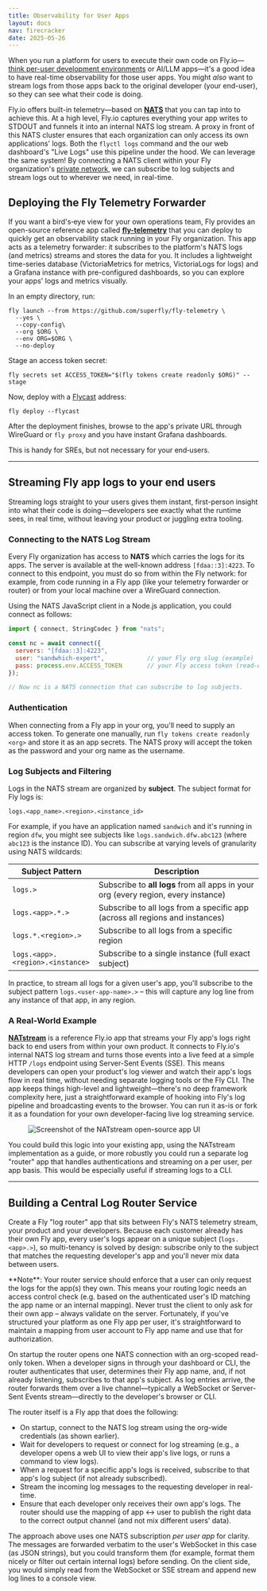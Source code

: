 ```yaml
---
title: Observability for User Apps
layout: docs
nav: firecracker
date: 2025-05-26
---
```


When you run a platform for users to execute their own code on Fly.io—[think per-user development environments](https://fly.io/docs/blueprints/per-user-dev-environments/) or AI/LLM apps—it's a good idea to have real-time observability for those user apps. You might _also_ want to stream logs from those apps back to the original developer (your end-user), so they can see what their code is doing.

Fly.io offers built-in telemetry—based on [**NATS**](https://nats.io/) that you can tap into to achieve this. At a high level, Fly.io captures everything your app writes to STDOUT and funnels it into an internal NATS log stream. A proxy in front of this NATS cluster ensures that each organization can only access its own applications' logs. Both the `flyctl logs` command and the our web dashboard's "Live Logs" use this pipeline under the hood. We can leverage the same system! By connecting a NATS client within your Fly organization's [private network](https://fly.io/docs/networking/private-networking/), we can subscribe to log subjects and stream logs out to wherever we need, in real-time.

## Deploying the Fly Telemetry Forwarder

If you want a bird's‑eye view for your own operations team, Fly provides an open-source reference app called [**fly-telemetry**](https://github.com/superfly/fly-telemetry) that you can deploy to quickly get an observability stack running in your Fly organization. This app acts as a telemetry forwarder: it subscribes to the platform's NATS logs (and metrics) streams and stores the data for you. It includes a lightweight time-series database (VictoriaMetrics for metrics, VictoriaLogs for logs) and a Grafana instance with pre-configured dashboards, so you can explore your apps' logs and metrics visually.

In an empty directory, run:

```console
fly launch --from https://github.com/superfly/fly-telemetry \
  --yes \
  --copy-config\
  --org $ORG \
  --env ORG=$ORG \
  --no-deploy
```

Stage an access token secret:

```console
fly secrets set ACCESS_TOKEN="$(fly tokens create readonly $ORG)" --stage
```

Now, deploy with a [Flycast](https://fly.io/docs/networking/flycast/) address:

```console
fly deploy --flycast
```

After the deployment finishes, browse to the app's private URL through WireGuard or `fly proxy` and you have instant Grafana dashboards.

This is handy for SREs, but not necessary for your end‑users.

---

## Streaming Fly app logs to your end users

Streaming logs straight to your users gives them instant, first-person insight into what their code is doing—developers see exactly what the runtime sees, in real time, without leaving your product or juggling extra tooling.

### Connecting to the NATS Log Stream

Every Fly organization has access to **NATS** which carries the logs for its apps. The server is available at the well-known address `[fdaa::3]:4223`. To connect to this endpoint, you must do so from within the Fly network: for example, from code running in a Fly app (like your telemetry forwarder or router) or from your local machine over a WireGuard connection.

Using the NATS JavaScript client in a Node.js application, you could connect as follows:

```javascript
import { connect, StringCodec } from "nats";

const nc = await connect({
  servers: "[fdaa::3]:4223",
  user: "sandwhich-expert",            // your Fly org slug (example)
  pass: process.env.ACCESS_TOKEN       // your Fly access token (read-only)
});

// Now nc is a NATS connection that can subscribe to log subjects.
```

### Authentication

When connecting from a Fly app in your org, you'll need to supply an access token. To generate one manually, run `fly tokens create readonly <org>` and store it as an app secrets. The NATS proxy will accept the token as the password and your org name as the username.

### Log Subjects and Filtering

Logs in the NATS stream are organized by **subject**. The subject format for Fly logs is:

```console
logs.<app_name>.<region>.<instance_id>
```

For example, if you have an application named `sandwich` and it's running in region `dfw`, you might see subjects like `logs.sandwich.dfw.abc123` (where `abc123` is the instance ID). You can subscribe at varying levels of granularity using NATS wildcards:

| Subject Pattern | Description |
|----------------|-------------|
| `logs.>` | Subscribe to **all logs** from all apps in your org (every region, every instance) |
| `logs.<app>.*.>` | Subscribe to all logs from a specific app (across all regions and instances) |
| `logs.*.<region>.>` | Subscribe to all logs from a specific region |
| `logs.<app>.<region>.<instance>` | Subscribe to a single instance (full exact subject) |

In practice, to stream all logs for a given user's app, you'll subscribe to the subject pattern `logs.<user-app-name>.>` – this will capture any log line from any instance of that app, in any region.

### A Real-World Example

[**NATstream**](https://natstream.fly.dev/) is a reference Fly.io app that streams your Fly app's logs right back to end users from within your own product. It connects to Fly.io's internal NATS log stream and turns those events into a live feed at a simple HTTP `/logs` endpoint using Server-Sent Events (SSE). This means developers can open your product's log viewer and watch their app's logs flow in real time, without needing separate logging tools or the Fly CLI. The app keeps things high-level and lightweight—there's no deep framework complexity here, just a straightforward example of hooking into Fly's log pipeline and broadcasting events to the browser. You can run it as-is or fork it as a foundation for your own developer-facing live log streaming service.

<figure class="flex ai:center jc:center w:full r:lg overflow:off mb:4 rounded">
  <img src="/static/images/natstream.webp" alt="Screenshot of the NATstream open-source app UI" class="w:full h:full fit:cover">
</figure>

You could build this logic into your existing app, using the NATstream implementation as a guide, or more robustly you could run a separate log "router" app that handles authentications and streaming on a per user, per app basis. This would be especially useful if streaming logs to a CLI.

---

## Building a Central Log Router Service

Create a Fly "log router" app that sits between Fly's NATS telemetry stream, your product and your developers. Because each customer already has their own Fly app, every user's logs appear on a unique subject (`logs.<app>.>`), so multi-tenancy is solved by design: subscribe only to the subject that matches the requesting developer's app and you'll never mix data between users.

<div class="note icon">
**Note**: Your router service should enforce that a user can only request the logs for the app(s) they own. This means your routing logic needs an access control check (e.g. based on the authenticated user's ID matching the app name or an internal mapping). Never trust the client to only ask for their own app – always validate on the server. Fortunately, if you've structured your platform as one Fly app per user, it's straightforward to maintain a mapping from user account to Fly app name and use that for authorization.
</div>

On startup the router opens one NATS connection with an org-scoped read-only token. When a developer signs in through your dashboard or CLI, the router authenticates that user, determines their Fly app name, and, if not already listening, subscribes to that app's subject. As log entries arrive, the router forwards them over a live channel—typically a WebSocket or Server-Sent Events stream—directly to the developer's browser or CLI.

The router itself is a Fly app that does the following:

- On startup, connect to the NATS log stream using the org-wide credentials (as shown earlier).
- Wait for developers to request or connect for log streaming (e.g., a developer opens a web UI to view their app's live logs, or runs a command to view logs).
- When a request for a specific app's logs is received, subscribe to that app's log subject (if not already subscribed).
- Stream the incoming log messages to the requesting developer in real-time.
- Ensure that each developer only receives their own app's logs. The router should use the mapping of app <-> user to publish the right data to the correct output channel (and not mix different users' data).

The approach above uses one NATS subscription _per user app_ for clarity. The messages are forwarded verbatim to the user's WebSocket in this case (as JSON strings), but you could transform them (for example, format them nicely or filter out certain internal logs) before sending. On the client side, you would simply read from the WebSocket or SSE stream and append new log lines to a console view.
